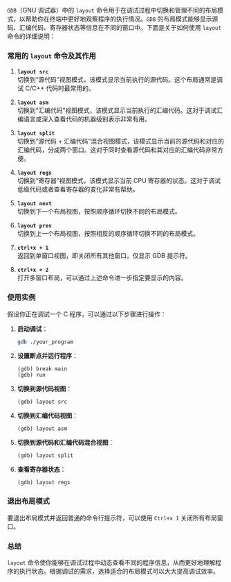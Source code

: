 `GDB`（GNU 调试器）中的 `layout` 命令用于在调试过程中切换和管理不同的布局模式，以帮助你在终端中更好地观察程序的执行情况。`GDB` 的布局模式能够显示源码、汇编代码、寄存器状态等信息在不同的窗口中。下面是关于如何使用 `layout` 命令的详细说明：

### 常用的 `layout` 命令及其作用

1. **`layout src`**  
   切换到“源代码”视图模式，该模式显示当前执行的源代码。这个布局通常是调试 C/C++ 代码时最常用的。
   
2. **`layout asm`**  
   切换到“汇编代码”视图模式，该模式显示当前执行的汇编代码。这对于调试汇编语言或深入查看代码的机器级别表示非常有用。

3. **`layout split`**  
   切换到“源代码 + 汇编代码”混合视图模式，该模式显示当前的源代码和对应的汇编代码，分成两个窗口。这对于同时查看源代码和其对应的汇编代码非常方便。

4. **`layout regs`**  
   切换到“寄存器”视图模式，该模式显示当前 CPU 寄存器的状态。这对于调试低级代码或者查看寄存器的变化非常有帮助。

5. **`layout next`**  
   切换到下一个布局视图，按照顺序循环切换不同的布局模式。

6. **`layout prev`**  
   切换到上一个布局视图，按照相反的顺序循环切换不同的布局模式。

7. **`ctrl+x + 1`**  
   返回到单窗口视图，即关闭所有其他窗口，仅显示 GDB 提示符。

8. **`ctrl+x + 2`**  
   打开多窗口布局，可以通过上述命令进一步指定要显示的内容。

### 使用实例
假设你正在调试一个 C 程序，可以通过以下步骤进行操作：

1. **启动调试**：
   ```bash
   gdb ./your_program
   ```

2. **设置断点并运行程序**：
   ```gdb
   (gdb) break main
   (gdb) run
   ```

3. **切换到源代码视图**：
   ```gdb
   (gdb) layout src
   ```

4. **切换到汇编代码视图**：
   ```gdb
   (gdb) layout asm
   ```

5. **切换到源代码和汇编代码混合视图**：
   ```gdb
   (gdb) layout split
   ```

6. **查看寄存器状态**：
   ```gdb
   (gdb) layout regs
   ```

### 退出布局模式
要退出布局模式并返回普通的命令行提示符，可以使用 `Ctrl+x 1` 关闭所有布局窗口。

### 总结
`layout` 命令使你能够在调试过程中动态查看不同的程序信息，从而更好地理解程序的执行状态。根据调试的需求，选择适合的布局模式可以大大提高调试效率。